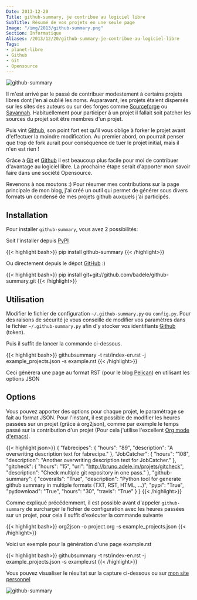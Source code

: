 ```yaml
---
Date: 2013-12-20
Title: github-summary, je contribue au logiciel libre
SubTitle: Résumé de vos projets en une seule page
Image: "/img/2013/github-summary.png"
Section: Informatique
Aliases: /2013/12/20/github-summary-je-contribue-au-logiciel-libre
Tags:
- planet-libre
- Github
- Git
- Opensource
---
```



![github-summary](/img/2013/github-summary.png)

Il m'est arrivé par le passé de contribuer modestement à certains
projets libres dont j'en ai oublié les noms. Auparavant, les projets
étaient dispersés sur les sites des auteurs ou sur des forges comme
[Sourceforge](http://www.sourceforge.net) ou
[Savannah](http://savannah.gnu.org). Habituellement pour participer à un
projet il fallait soit patcher les sources du projet soit être membres
d'un projet.

Puis vint [Github](https://github.com), son point fort est qu'il vous
oblige à forker le projet avant d'effectuer la moindre modification. Au
premier abord, on pourrait penser que trop de fork aurait pour
conséquence de tuer le projet initial, mais il n'en est rien !

Grâce à [Git](http://git-scm.com) et [Github](https://github.com) il est
beaucoup plus facile pour moi de contribuer d'avantage au logiciel
libre. La prochaine étape serait d'apporter mon savoir faire dans une
société Opensource.

Revenons à nos moutons :) Pour résumer mes contributions sur la page
principale de mon blog, j'ai créé un outil qui permet de générer sous
divers formats un condensé de mes projets github auxquels j'ai
participés.

Installation
------------

Pour installer `github-summary`, vous avez 2 possibilités:

Soit l'installer depuis
[PyPI](http://pypi.python.org/pypi/github-summary)

{{< highlight bash>}}
pip install github-summary
{{< /highlight>}}

Ou directement depuis le dépot
[GitHub](https://github.com/badele/github-summary) :)

{{< highlight bash>}}
pip install git+git://github.com/badele/github-summary.git
{{< /highlight>}}

Utilisation
-----------

Modifier le fichier de configuration `~/.github-summary.py` ou
`config.py`. Pour des raisons de sécurité je vous conseille de modifier
vos paramètres dans le fichier `~/.github-summary.py` afin d'y stocker
vos identifiants [Github](https://github.com) (token).

Puis il suffit de lancer la commande ci-dessous.

{{< highlight bash>}}
githubsummary -t rst/index-en.rst -j example_projects.json -s example.rst
{{< /highlight>}}

Ceci génèrera une page au format RST (pour le blog
[Pelican](http://blog.getpelican.com/)) en utilisant les options JSON

Options
-------

Vous pouvez apporter des options pour chaque projet, le paramétrage se
fait au format JSON. Pour l'instant, il est possible de modifier les
heures passées sur un projet (grâce à org2json), comme par exemple le
temps passé sur la contribution d'un projet (Pour cela j'utilise
l'excellent [Org mode d'emacs](http://orgmode.org/fr)).

{{< highlight json>}}
{
 "fabrecipes": {
     "hours": "89",
     "description": "A overwriting description text for fabrecipe."
 },
 "JobCatcher": {
     "hours": "108",
     "description": "Another overwriting description text for JobCatcher."
 },
 "gitcheck": {
     "hours": "15",
     "url": "http://bruno.adele.im/projets/gitcheck",
     "description": "Check multiple git repository in one pass."
 },
 "github-summary": {
     "coveralls": "True",
     "description": "Python tool for generate github summary in multiple formats (TXT, RST, HTML, ...)",
     "pypi": "True",
     "pydownload": "True",
     "hours": "30",
     "travis": "True"
 }
}
{{< /highlight>}}

Comme expliqué précédemment, il est possible avant d'appeler
`github-summary` de surcharger le fichier de configuration avec les
heures passées sur un projet, pour cela il suffit d'exécuter la commande
suivante

{{< highlight bash>}}
org2json -o project.org -s example_projects.json
{{< /highlight>}}

Voici un exemple pour la génération d'une page example.rst

{{< highlight bash>}}
githubsummary -t rst/index-en.rst -j example_projects.json -s example.rst
{{< /highlight>}}

Vous pouvez visualiser le résultat sur la capture ci-dessous ou sur [mon
site personnel](http://bruno.adele.im)

![github-summary](/img/2013/github-summary-result.png)
